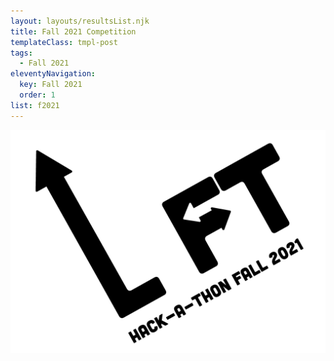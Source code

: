 ```yaml
---
layout: layouts/resultsList.njk
title: Fall 2021 Competition
templateClass: tmpl-post
tags:
  - Fall 2021
eleventyNavigation:
  key: Fall 2021
  order: 1
list: f2021
---
```


<img src="/img/f21-ilift-logo.png" alt="Fall 2021 theme: I lift" class="f21-logo">
<!-- ![img/f21-hackathon-logo.jpg](../../img/f21-ilift-logo.png "Fall 2021 theme: I lift") -->
